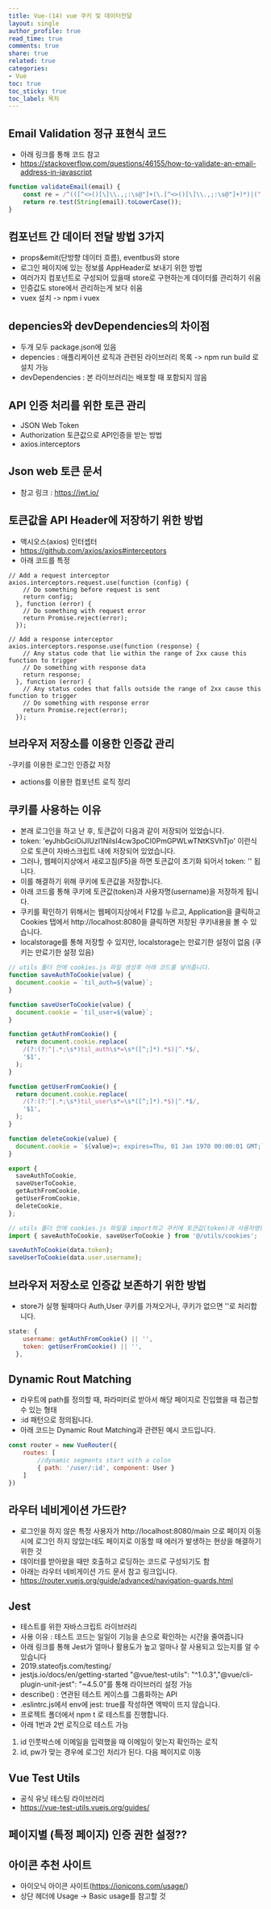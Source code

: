 ```yaml
---
title: Vue-(14) vue 쿠키 및 데이터전달
layout: single
author_profile: true
read_time: true
comments: true
share: true
related: true
categories:
- Vue
toc: true
toc_sticky: true
toc_label: 목차
---
```


## Email Validation 정규 표현식 코드
- 아래 링크를 통해 코드 참고
- https://stackoverflow.com/questions/46155/how-to-validate-an-email-address-in-javascript

```javascript
function validateEmail(email) {
    const re = /^(([^<>()[\]\\.,;:\s@"]+(\.[^<>()[\]\\.,;:\s@"]+)*)|(".+"))@((\[[0-9]{1,3}\.[0-9]{1,3}\.[0-9]{1,3}\.[0-9]{1,3}\])|(([a-zA-Z\-0-9]+\.)+[a-zA-Z]{2,}))$/;
    return re.test(String(email).toLowerCase());
}
```
## 컴포넌트 간 데이터 전달 방법 3가지
- props&emit(단방향 데이터 흐름), eventbus와 store
- 로그인 페이지에 있는 정보를 AppHeader로 보내기 위한 방법
- 여러가지 컴포넌트로 구성되어 있을때 store로 구현하는게 데이터를 관리하기 쉬움
- 인증값도 store에서 관리하는게 보다 쉬움
- vuex 설치 -> npm i vuex

## depencies와 devDependencies의 차이점
- 두개 모두 package.json에 있음
- depencies : 애플리케이션 로직과 관련된 라이브러리 목록 -> npm run build 로 설치 가능
- devDependencies : 본 라이브러리는 배포할 때 포함되지 않음

## API 인증 처리를 위한 토큰 관리
- JSON Web Token
- Authorization 토큰값으로 API인증을 받는 방법
- axios.interceptors

## Json web 토큰 문서
- 참고 링크 : https://jwt.io/

## 토큰값을 API Header에 저장하기 위한 방법
- 액시오스(axios) 인터셉터 
- https://github.com/axios/axios#interceptors
- 아래 코드를 특정 
```javascritpt
// Add a request interceptor
axios.interceptors.request.use(function (config) {
    // Do something before request is sent
    return config;
  }, function (error) {
    // Do something with request error
    return Promise.reject(error);
  });

// Add a response interceptor
axios.interceptors.response.use(function (response) {
    // Any status code that lie within the range of 2xx cause this function to trigger
    // Do something with response data
    return response;
  }, function (error) {
    // Any status codes that falls outside the range of 2xx cause this function to trigger
    // Do something with response error
    return Promise.reject(error);
  });
```
## 브라우저 저장소를 이용한 인증값 관리
-쿠키를 이용한 로그인 인증값 저장
- actions를 이용한 컴포넌트 로직 정리

## 쿠키를 사용하는 이유
- 본래 로그인을 하고 난 후, 토큰값이 다음과 같이 저장되어 있었습니다.
- token: 'eyJhbGciOiJIUzI1NiIsI4cw3poCI0PmGPWLwTNtKSVhTjo' 이런식으로 토큰이 자바스크립트 내에 저장되어 있었습니다.
- 그러나, 웹페이지상에서 새로고침(F5)을 하면 토큰값이 초기화 되어서 token: '' 됩니다.
- 이를 해결하기 위해 쿠키에 토큰값을 저장합니다.
- 아래 코드를 통해 쿠키에 토큰값(token)과 사용자명(username)을 저장하게 됩니다.
- 쿠키를 확인하기 위해서는 웹페이지상에서 F12를 누르고, Application을 클릭하고 Cookies 탭에서 http://localhost:8080을 클릭하면 저장된 쿠키내용을 볼 수 있습니다.
- localstorage를 통해 저장할 수 있지만, localstorage는 만료기한 설정이 없음 (쿠키는 만료기한 설정 있음)

```javascript
// utils 폴더 안에 cookies.js 파일 생성후 아래 코드를 넣어줍니다.
function saveAuthToCookie(value) {
  document.cookie = `til_auth=${value}`;
}

function saveUserToCookie(value) {
  document.cookie = `til_user=${value}`;
}

function getAuthFromCookie() {
  return document.cookie.replace(
    /(?:(?:^|.*;\s*)til_auth\s*=\s*([^;]*).*$)|^.*$/,
    '$1',
  );
}

function getUserFromCookie() {
  return document.cookie.replace(
    /(?:(?:^|.*;\s*)til_user\s*=\s*([^;]*).*$)|^.*$/,
    '$1',
  );
}

function deleteCookie(value) {
  document.cookie = `${value}=; expires=Thu, 01 Jan 1970 00:00:01 GMT;`;
}

export {
  saveAuthToCookie,
  saveUserToCookie,
  getAuthFromCookie,
  getUserFromCookie,
  deleteCookie,
};

```

```javascript
// utils 폴더 안에 cookies.js 파일을 import하고 쿠키에 토큰값(token)과 사용자명(username)을 저장합니다.
import { saveAuthToCookie, saveUserToCookie } from '@/utils/cookies';

saveAuthToCookie(data.token);
saveUserToCookie(data.user.username);
```
## 브라우저 저장소로 인증값 보존하기 위한 방법
- store가 실행 될때마다 Auth,User 쿠키를 가져오거나, 쿠키가 없으면 ''로 처리합니다.
```javascript
state: {
    username: getAuthFromCookie() || '',
    token: getUserFromCookie() || '',
  },
```

## Dynamic Rout Matching
- 라우트에 path를  정의할 때, 파라미터로 받아서 해당 페이지로 진입했을 때 접근할 수 있는 형태
- :id 패턴으로 정의됩니다.
- 아래 코드는 Dynamic Rout Matching과 관련된 예시 코드입니다.
```javascript
const router = new VueRouter({
	routes: [
		//dynamic segments start with a colon
		{ path: '/user/:id', component: User }
	]
})
```

## 라우터 네비게이션 가드란?
- 로그인을 하지 않은 특정 사용자가 http://localhost:8080/main 으로 페이지 이동시에 로그인 하지 않았는데도 페이지로 이동할 때 에러가 발생하는 현상을 해결하기 위한 것
- 데이터를 받아왔을 때만 호출하고 로딩하는 코드로 구성되기도 함
- 아래는 라우터 네비게이션 가드 문서 참고 링크입니다. 
- https://router.vuejs.org/guide/advanced/navigation-guards.html


## Jest 
- 테스트를 위한 자바스크립트 라이브러리
- 사용 이유 : 테스트 코드는 일일이 기능을 손으로 확인하는 시간을 줄여줍니다
- 아래 링크를 통해 Jest가 얼마나 활용도가 높고 얼마나 잘 사용되고 있는지를 알 수 있습니다
- 2019.stateofjs.com/testing/ 
- jestjs.io/docs/en/getting-started
"@vue/test-utils": "^1.0.3","@vue/cli-plugin-unit-jest": "~4.5.0"를 통해 라이브러리 설정 가능 <br>
- describe() : 연관된 테스트 케이스를 그룹화하는 API
- .eslintrc.js에서 env에 jest: true를 작성하면 엑박이 뜨지 않습니다.
- 프로젝트 폴더에서 npm t 로 테스트를 진행합니다.
- 아래 1번과 2번 로직으로 테스트 가능 
1. id 인풋박스에 이메일을 입력했을 때 이메일이 맞는지 확인하는 로직 <br>
2. id, pw가 맞는 경우에 로그인 처리가 된다. 다음 페이지로 이동 <br>

## Vue Test Utils
- 공식 유닛 테스팅 라이브러리<br>
- https://vue-test-utils.vuejs.org/guides/<br>

## 페이지별 (특정 페이지) 인증 권한 설정??


## 아이콘 추천 사이트 
- 아이오닉 아이콘 사이트(https://ionicons.com/usage/) <br>
- 상단 헤더에 Usage -> Basic usage를 참고할 것  <br>







